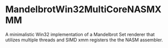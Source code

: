 # MandelbrotWin32MultiCoreNASMXMM
A minimalistic Win32 implementation of a Mandelbrot Set renderer that utilizes multiple threads and SIMD xmm registers the the NASM assembler. 
